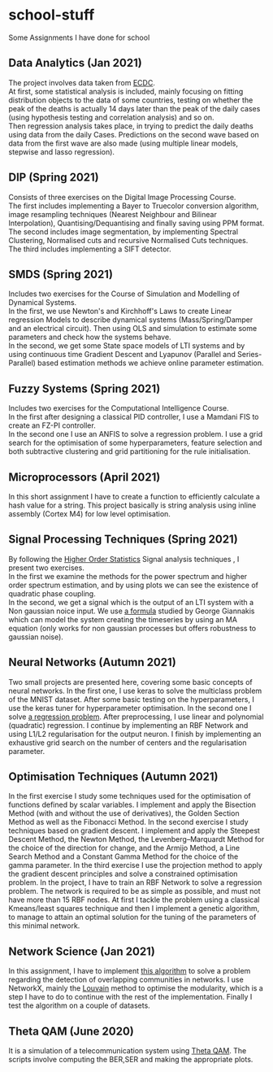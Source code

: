 # school-stuff
Some Assignments I have done for school  
## Data Analytics (Jan 2021)
The project involves data taken from [ECDC](https://www.ecdc.europa.eu/en/publications-data/download-todays-data-geographic-distribution-covid-19-cases-worldwide).  
At first, some statistical analysis is included, mainly focusing on fitting distribution objects to the data of some countries, testing on whether the peak of the deaths is actually 14 days later than the peak of the daily cases (using hypothesis testing and correlation analysis) and so on.  
Then regression analysis takes place, in trying to predict the daily deaths using data from the daily Cases. Predictions on the second wave based on data from the first wave are also made (using multiple linear models, stepwise and lasso regression).
## DIP (Spring 2021)
Consists of three exercises on the Digital Image Processing Course.   
The first includes implementing a Bayer to Truecolor conversion algorithm, image resampling techniques (Nearest Neighbour and Bilinear Interpolation), Quantising/Dequantising and finally saving using PPM format.  
The second includes image segmentation, by implementing Spectral Clustering, Normalised cuts and recursive Normalised Cuts techniques.  
The third includes implementing a SIFT detector.  
## SMDS (Spring 2021)
Includes two exercises for the Course of Simulation and Modelling of Dynamical Systems.  
In the first, we use Newton's and Kirchhoff's Laws to create Linear regression Models to describe dynamical systems (Mass/Spring/Damper and an electrical circuit). Then using OLS and simulation to estimate some parameters and check how the systems behave.  
In the second, we get some State space models of LTI systems and by using continuous time Gradient Descent and Lyapunov (Parallel and Series-Parallel) based estimation methods we achieve online parameter estimation.  
## Fuzzy Systems (Spring 2021)
Includes two exercises for the Computational Intelligence Course.  
In the first after designing a classical PID controller, I use a Mamdani FIS to create an FZ-PI controller.  
In the second one I use an ANFIS to solve a regression problem. I use a grid search for the optimisation of some hyperparameters, feature selection and both subtractive clustering and grid partitioning for the rule initialisation.  
## Microprocessors (April 2021)
In this short assignment I have to create a function to efficiently calculate a hash value for a string. This project basically is string analysis using inline assembly (Cortex M4) for low level optimisation.  
## Signal Processing Techniques (Spring 2021)  
By following the [Higher Order Statistics](https://labcit.ligo.caltech.edu/~rana/mat/HOSA/HOSA.PDF) Signal analysis techniques , I present two exercises.  
In the first we examine the methods for the power spectrum and higher order spectrum estimation, and by using plots we can see the existence of quadratic phase coupling.  
In the second, we get a signal which is the output of an LTI system with a Non gaussian noice input. We use [a formula](https://ieeexplore.ieee.org/document/1458151)  studied by George Giannakis which can model the system creating the timeseries by using an MA equation (only works for non gaussian processes but offers robustness to gaussian noise).  
## Neural Networks (Autumn 2021)
Two small projects are presented here, covering some basic concepts of neural networks. 
In the first one, I use keras to solve the multiclass problem of the MNIST dataset. After some basic testing on the hyperparameters, I use the keras tuner for hyperparameter optimisation.
In the second one I solve [a regression problem](https://www.kaggle.com/rodolfomendes/abalone-dataset). After preprocessing, I use linear and polynomial (quadratic) regression. I continue by implementing an RBF Network and using L1/L2 regularisation for the output neuron. I finish by implementing an exhaustive grid search on the number of centers and the regularisation parameter.

## Optimisation Techniques (Autumn 2021)
In the first exercise I study some techniques used for the optimisation of functions defined by scalar variables. I implement and apply the Bisection Method (with and without the use of derivatives), the Golden Section Method as well as the Fibonacci Method. 
In the second exercise I study techniques based on gradient descent. I implement and apply the Steepest Descent Method, the Newton Method, the Levenberg–Marquardt Method for the choice of the direction for change, and the Armijo Method, a Line Search Method and a Constant Gamma Method for the choice of the 
gamma parameter.
In the third exercise I use the projection method to apply the gradient descent principles and solve a constrained optimisation problem.
In the project, I have to train an RBF Network to solve a regression problem. The network is required to be as simple as possible, and must not have more than 15 RBF nodes. At first I tackle the problem using a classical Kmeans/least squares technique and then I implement a genetic algorithm, to manage to attain an optimal solution for the tuning of the parameters of this minimal network. 

## Network Science (Jan 2021)
In this assignment, I have to implement [this algorithm](https://arxiv.org/abs/0903.2181) to solve a problem regarding the detection of overlapping communities in networks. I use NetworkX, mainly the [Louvain](https://networkx.org/documentation/latest/reference/algorithms/generated/networkx.algorithms.community.louvain.louvain_communities.html#networkx.algorithms.community.louvain.louvain_communities) method to optimise the modularity, which is a step I have to do to continue with the rest of the implementation. Finally I test the algorithm on a couple of datasets. 
## Theta QAM (June 2020)
It is a simulation of a telecommunication system using [Theta QAM](https://ieeexplore.ieee.org/document/5439302). The scripts involve computing the BER,SER and making the appropriate plots.
